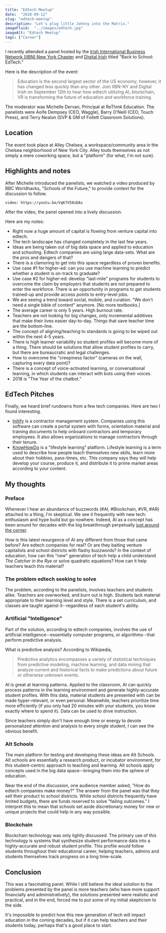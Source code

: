 ```yaml
---
title: "Edtech Meetup"
date:  "2018-09-12"
slug: "edtech-meetup"
description: "Let's plug little Johnny into the Matrix."
imageFluid:  "../images/edtech.jpg"
imageAlt: "Edtech Meetup"
tags: ["Career"]
---
```


I recently attended a panel hosted by the [Irish International Business Network (IIBN) New York Chapter](http://www.iibn.nyc/) and [Digital Irish](http://digital.irish/) titled "Back to School: EdTech."

Here is the description of the event:

> Education is the second largest sector of the US economy; however, it has changed less quickly than any other. Join IIBN-NY and Digital Irish on September 12th to hear how edtech utilizing AI, blockchain, VR is transforming the future of education and workforce training.

The moderator was Michelle Dervan, Principal at ReThink Education. The panelists were Aoife Dempsey (CEO, Waggle), Barry O’Neill (CEO, Touch Press), and Terry Nealon (SVP & GM of Follett Classroom Solutions).

## Location

The event took place at Alley Chelsea, a workspace/community area in the Chelsea neighborhood of New York City. Alley touts themselves as not simply a mere coworking space, but a "platform" (for what, I'm not sure).

## Highlights and notes

After Michelle introduced the panelists, we watched a video produced by BBC Worldhacks, "Schools of the Future," to provide context for the discussion to follow.

`video: https://youtu.be/VqK7V58sDAs`

After the video, the panel opened into a lively discussion.

Here are my notes:

- Right now a huge amount of capital is flowing from venture capital into edtech.
- The tech landscape has changed completely in the last few years.
- Ideas are being taken out of big data space and applied to education and schooling. Edtech companies are using large data-sets. What are the pros and dangers of that?
- There is a clamoring to get into this space regardless of proven benefits.
- Use case #1 for higher-ed: can you use machine learning to predict whether a student is on-track to graduate?
- Use case #2 for higher-ed: develop "last-mile" programs for students to overcome the claim by employers that students are not prepared to enter the workforce. There is an opportunity in programs to get students trained-up and provide access points to entry-level jobs.
- We are seeing a trend toward social, mobile, and curation. "We don't need a single bible of content" anymore. [No more textbooks.]
- The average career is only 5 years. High burnout rate.
- Teachers are not looking for big changes, only incremental additives that make their lives easier day-to-day. Things that save teacher time are the bottom-line.
- The concept of aligning/teaching to standards is going to be wiped out within the next 4-5 years.
- There is high learner variability so student profiles will become more of a thing. There should be solutions that allow student profiles to carry, but there are bureaucratic and legal challenges.
- How to overcome the "creepiness factor" (cameras on the wall, capturing every data point)?
- There is a concept of voice-activated learning, or conversational learning, in which students can interact with bots using their voices.
- 2018 is "The Year of the chatbot."

## EdTech Pitches

Finally, we heard brief rundowns from a few tech companies. Here are two I found interesting.

- [Initify](https://www.initiafy.com/) is a contractor management system. Companies using this software can create a portal system with forms, orientation material and training documents to help onboard contractors and temporary employees. It also allows organizations to manage contractors through their tenure.
- [KnowHowDo](https://www.knowhowdo.com/) is a "lifestyle learning" platform. Lifestyle learning is a term used to describe how people teach themselves new skills, learn more about their hobbies, pass-times, etc. This company says they will help develop your course, produce it, and distribute it to prime market areas according to your content.

## My thoughts

### Preface

Whenever I hear an abundance of buzzwords (#AI, #Blockchain, #VR, #AR) attached to a thing, I'm skeptical. We see it frequently with new tech: enthusiasm and hype build but go nowhere. Indeed, AI as a concept has been around for decades with the big breakthrough perpetually [just around the corner](https://www.geektime.com/2014/12/01/how-intelligent-is-artificial-intelligence-we-ask-the-big-thinkers/).

How is this latest resurgence of AI any different from those that came before? Are edtech companies for real? Or are they baiting venture capitalists and school districts with flashy buzzwords? In the context of education, how can this "new" generation of tech help a child understand *The Catcher in the Rye* or solve quadratic equations? How can it help teachers teach this material?

### The problem edtech seeking to solve

The problem, according to the panelists, involves teachers and students alike. Teachers are overworked, and burn out is high. Students lack material appropriate to their learning level and style. There is a set curriculum, and classes are taught against it--regardless of each student's ability.

### Artificial "Intelligence"

Part of the solution, according to edtech companies, involves the use of artificial intelligence--essentially computer programs, or algorithms--that perform predictive analysis.

What is predictive analysis? According to Wikipedia,

> Predictive analytics encompasses a variety of statistical techniques from predictive modeling, machine learning, and data mining that analyze current and historical facts to make predictions about future or otherwise unknown events.

AI is great at learning patterns. Applied to the classroom, AI can quickly process patterns in the learning environment and generate highly-accurate student profiles. With this data, material students are presented with can be made hyper-relevant, or even personal. Meanwhile, teachers prioritize time more efficiently (if you only had 20 minutes with your students, you know exactly where to spend it). Data can be used to drive instruction.

Since teachers simply don't have enough time or energy to devote personalized attention and analysis to every single student, I can see the obvious benefit.

### Alt Schools

The main platform for testing and developing these ideas are Alt Schools. Alt schools are essentially a research product, or incubator environment, for this student-centric approach to teaching and learning. Alt schools apply concepts used in the big data space--bringing them into the sphere of education.

Near the end of the discussion, one audience member asked, "How do edtech companies make money?" The answer from the panel was that they sell their product to school districts. While school districts frequently have limited budgets, there are funds reserved to solve "failing outcomes." I interpret this to mean that schools set aside discretionary money for new or unique projects that could help in any way possible.

### Blockchain

Blockchain technology was only lightly discussed. The primary use of this technology is systems that synthesize student performance data into a highly-accurate and robust student profile. This profile would follow students throughout their educational career, helping teachers, admins and students themselves track progress on a long time-scale.

## Conclusion

This was a fascinating panel. While I still believe the ideal solution to the problems presented by the panel is more teachers (who have more support financially and administratively), the solutions presented were realistic and practical, and in the end, forced me to put some of my initial skepticism to the side.

It's impossible to predict how this new generation of tech will impact education in the coming decades, but if it can help teachers and their students today, perhaps that's a good place to start.
